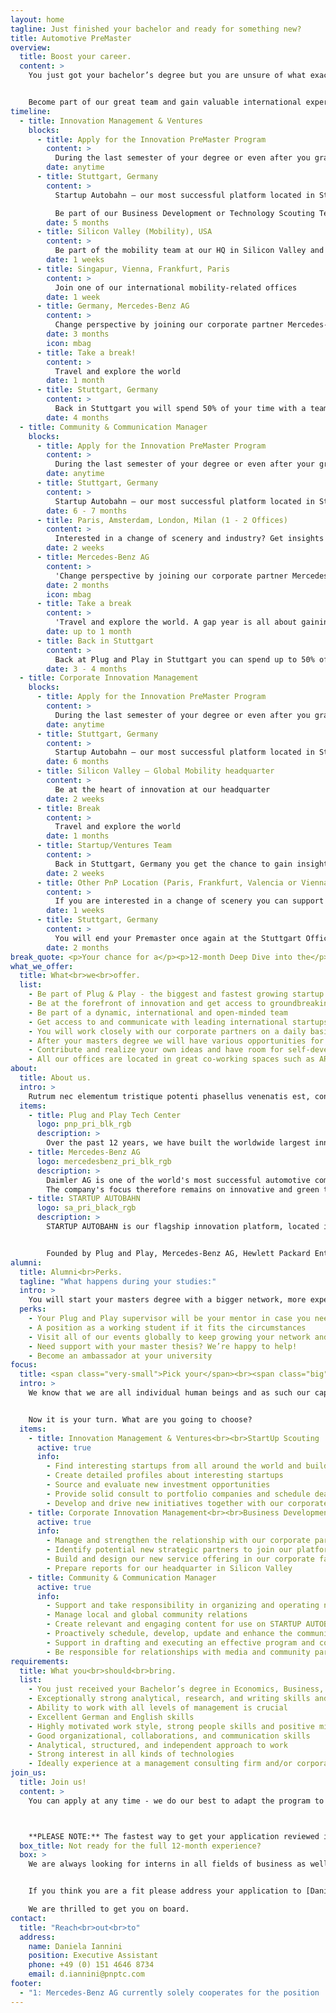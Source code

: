 ```yaml
---
layout: home
tagline: Just finished your bachelor and ready for something new?
title: Automotive PreMaster
overview:
  title: Boost your career.
  content: >
    You just got your bachelor’s degree but you are unsure of what exactly you would like to do next? We feel you! You probably want to have it all: See the world, improve your language skills, take the time to explore the best masters program for you, get hands-on insights by gaining relevant work experience and grow your network. If that sounds like you, you’re in the right place - thanks to our unique global innovation platform you can have it all!


    Become part of our great team and gain valuable international experiences! Apply for our PreMaster program and boost you career while having fun!
timeline:
  - title: Innovation Management & Ventures
    blocks:
      - title: Apply for the Innovation PreMaster Program
        content: >
          During the last semester of your degree or even after you graduated
        date: anytime
      - title: Stuttgart, Germany
        content: >
          Startup Autobahn — our most successful platform located in Stuttgart, Germany.

          Be part of our Business Development or Technology Scouting Team
        date: 5 months
      - title: Silicon Valley (Mobility), USA
        content: >
          Be part of the mobility team at our HQ in Silicon Valley and see how it compares to Stuttgart
        date: 1 weeks
      - title: Singapur, Vienna, Frankfurt, Paris
        content: >
          Join one of our international mobility-related offices
        date: 1 week
      - title: Germany, Mercedes-Benz AG
        content: >
          Change perspective by joining our corporate partner Mercedes-Benz
        date: 3 months
        icon: mbag
      - title: Take a break!
        content: >
          Travel and explore the world
        date: 1 month
      - title: Stuttgart, Germany
        content: >
          Back in Stuttgart you will spend 50% of your time with a team you have not worked with before to get even more insights
        date: 4 months
  - title: Community & Communication Manager
    blocks:
      - title: Apply for the Innovation PreMaster Program
        content: >
          During the last semester of your degree or even after your graduation. We are always open for applications.
        date: anytime
      - title: Stuttgart, Germany
        content: >
          Startup Autobahn — our most successful platform located in Stuttgart, Germany be part of our Program Management /Communications Team
        date: 6 - 7 months
      - title: Paris, Amsterdam, London, Milan (1 - 2 Offices)
        content: >
          Interested in a change of scenery and industry? Get insights into and support one of our European teams in industry verticals such as Supply Chain and Logistics, Insurtech, Healthtech, Sustainable Fashion, Smart Cities etc.
        date: 2 weeks
      - title: Mercedes-Benz AG
        content: >
          'Change perspective by joining our corporate partner Mercedes-Benz. Support their PR & Communication team at Startup Autobahn and gain insights into the other side of the aisle: Corporate innovation from the perspective of one of our most engaged partners.'
        date: 2 months
        icon: mbag
      - title: Take a break
        content: >
          'Travel and explore the world. A gap year is all about gaining practical experience: We give you the opportunity to take up to 1 month off, to travel the world.'
        date: up to 1 month
      - title: Back in Stuttgart
        content: >
          Back at Plug and Play in Stuttgart you can spend up to 50% of your time with a team (Business Development; Marketing or Ventures/Technology Scouting) to get an even more comprehensive perspective.
        date: 3 - 4 months
  - title: Corporate Innovation Management
    blocks:
      - title: Apply for the Innovation PreMaster Program
        content: >
          During the last semester of your degree or even after you graduated
        date: anytime
      - title: Stuttgart, Germany
        content: >
          Startup Autobahn — our most successful platform located in Stuttgart, Germany be part of our Corporate Innovation Management Team
        date: 6 months
      - title: Silicon Valley — Global Mobility headquarter
        content: >
          Be at the heart of innovation at our headquarter
        date: 2 weeks
      - title: Break
        content: >
          Travel and explore the world
        date: 1 months
      - title: Startup/Ventures Team
        content: >
          Back in Stuttgart, Germany you get the chance to gain insights into our Ventures Team by working hand in hand with them on technology scouting or support one of our 30+ program startups
        date: 2 weeks
      - title: Other PnP Location (Paris, Frankfurt, Valencia or Vienna)
        content: >
          If you are interested in a change of scenery you can support our other PnP Locations which are located all over the world
        date: 1 weeks
      - title: Stuttgart, Germany
        content: >
          You will end your Premaster once again at the Stuttgart Office to bring together all the experiences of the past months
        date: 2 months
break_quote: <p>Your chance for a</p><p>12-month Deep Dive into the</p><p>biggest and fastest growing</p><p>automotive focused</p><p class="green">innovation platform</p><p>in Europe</p>
what_we_offer:
  title: What<br>we<br>offer.
  list:
    - Be part of Plug & Play - the biggest and fastest growing startup innovation platform globally with locations worldwide such as Silicon Valley, Paris, Amsterdam, Munich, Berlin, Singapore and Beijing.
    - Be at the forefront of innovation and get access to groundbreaking technologies
    - Be part of a dynamic, international and open-minded team
    - Get access to and communicate with leading international startups and investors
    - You will work closely with our corporate partners on a daily basis and grow your network
    - After your masters degree we will have various opportunities for your career development at our 20+ locations worldwide - we will keep growing in 2019
    - Contribute and realize your own ideas and have room for self-development
    - All our offices are located in great co-working spaces such as ARENA2036
about:
  title: About us.
  intro: >
    Rutrum nec elementum tristique potenti phasellus venenatis est, consectetur sagittis ut maecenas curae gravida. Dictumst duis proin taciti magnis velit arcu platea posuere dolor, faucibus purus viverra mus gravida eros eleifend turpis integer, sem sapien blandit semper mi suscipit pretium eu. Dolor magnis sociosqu lobortis augue odio accumsan, tempus aliquet amet magna porta fermentum, nisi ac vulputate massa ante.
  items:
    - title: Plug and Play Tech Center
      logo: pnp_pri_blk_rgb
      description: >
        Over the past 12 years, we have built the worldwide largest innovation platform, bringing together startups, corporations and investors. Our core objective is to boost technological advancement and innovation. We are now active in 22 locations globally, including U.S., China, Germany, Singapore, and Mexico. With over 6,000 startups and 126 corporate partners, it is the ultimate startup ecosystem in many industries. Since inception, we have raised over $6 billion in venture funding and made over 160 investments globally every year. Some of our success stories incl.: Dropbox, PayPal and SoundHound.
    - title: Mercedes-Benz AG
      logo: mercedesbenz_pri_blk_rgb
      description: >
        Daimler AG is one of the world's most successful automotive companies. With its Mercedes-Benz Cars, Daimler Trucks, Mercedes-Benz Vans, Daimler Buses, and Daimler Financial Services divisions, the Group is one of the leading global suppliers of premium cars and is the world's largest manufacturer of commercial vehicles over six tons. Daimler Financial Services offers financing, leasing, fleet management, investments, credit card and insurance brokerage as well as innovative mobility services. The company founders, Gottlieb Daimler and Carl Benz, made history by inventing the automobile in 1886. As a pioneer of automotive engineering, Daimler sees shaping the future of mobility in a safe and sustainable way as both a motivation and obligation.
        The company's focus therefore remains on innovative and green technologies as well as on safe and superior vehicles that both captivate and inspire. Daimler continues to invest systematically in the development of efficient powertrains – from high-tech combustion engines and hybrid vehicles to all-electric powertrains with battery or fuel cell – with the goal of making locally emission-free driving possible in the long term. The company's efforts are also focused on the intelligent connectivity of its vehicles, autonomous driving and new mobility concepts. Daimler regards it as its aspiration and obligation to live up to its responsibility to society and the environment. Daimler sells its vehicles and services in nearly every country of the world and has production facilities in Europe, North and South America, Asia and Africa. In addition to Mercedes-Benz, the world's most valuable premium automotive brand (source: Interbrand study, 4 Oct. 2018), and Mercedes-AMG, Mercedes-Maybach and Mercedes me, its brand portfolio includes smart, EQ, Freightliner, Western Star, BharatBenz, FUSO, Setra and Thomas Built Buses as well as the brands of Daimler Financial Services: Mercedes-Benz Bank, Mercedes-Benz Financial Services and Daimler Truck Financial. The company is listed on the Frankfurt and Stuttgart stock exchanges (ticker symbol DAI). In 2018, the Group had a workforce of around 298,700 and sold 3.4 million vehicles. Group revenues amounted to €167.4 billion and Group EBIT to €11.1 billion.
    - title: STARTUP AUTOBAHN
      logo: sa_pri_black_rgb
      description: >
        STARTUP AUTOBAHN is our flagship innovation platform, located in Stuttgart. The platform is the largest in Europe and one of the latest programs of Plug and Play. STARTUP AUTOBAHN unites global young tech companies with the unrivalled tech expertise of Silicon Valley and the best of German engineering.


        Founded by Plug and Play, Mercedes-Benz AG, Hewlett Packard Enterprise, ZF, Porsche, DPDHL, Webasto and BASF we - together with our 20+ corporate partners - accelerate startups which develop innovative solutions in the fields of Future Mobility and Smart Production.
alumni:
  title: Alumni<br>Perks.
  tagline: "What happens during your studies:"
  intro: >
    You will start your masters degree with a bigger network, more experience, insights in different industries and a boost of motivation. And we will continue to be on your side! This is in for you as PreMaster Alumni:
  perks:
    - Your Plug and Play supervisor will be your mentor in case you need expert guidance
    - A position as a working student if it fits the circumstances
    - Visit all of our events globally to keep growing your network and meeting new friends
    - Need support with your master thesis? We’re happy to help!
    - Become an ambassador at your university
focus:
  title: <span class="very-small">Pick your</span><br><span class="big">focus.</span>
  intro: >
    We know that we are all individual human beings and as such our capabilities, our knowledge and our interests highly diverge from each other. Taking that into account we created two different programs which are united in the underlying idea and structure but separate each other regarding the business sector they focus on.


    Now it is your turn. What are you going to choose?
  items:
    - title: Innovation Management & Ventures<br><br>StartUp Scouting
      active: true
      info:
        - Find interesting startups from all around the world and build relationships with them
        - Create detailed profiles about interesting startups
        - Source and evaluate new investment opportunities
        - Provide solid consult to portfolio companies and schedule deal review sessions
        - Develop and drive new initiatives together with our corporate partners
    - title: Corporate Innovation Management<br><br>Business Development
      active: true
      info:
        - Manage and strengthen the relationship with our corporate partners like Porsche, BASF, Deutsche Post DHL Group, Hewlett Packard Enterprise, Mercedes-Benz AG, ...
        - Identify potential new strategic partners to join our platform
        - Build and design our new service offering in our corporate facing documents
        - Prepare reports for our headquarter in Silicon Valley
    - title: Community & Communication Manager
      active: true
      info:
        - Support and take responsibility in organizing and operating national and international events inside and outside of STARTUP AUTOBAHN
        - Manage local and global community relations
        - Create relevant and engaging content for use on STARTUP AUTOBAHN’s media channels – online and offline
        - Proactively schedule, develop, update and enhance the communications within our digital communication channels
        - Support in drafting and executing an effective program and content strategies
        - Be responsible for relationships with media and community partners to gain exposure for the Plug and Play and the STARTUP AUTOBAHN brand
requirements:
  title: What you<br>should<br>bring.
  list:
    - You just received your Bachelor’s degree in Economics, Business, Marketing, Engineering, Informatics or similar from a leading university and you would like to start a masters program within the next 18 months
    - Exceptionally strong analytical, research, and writing skills and an innate curiosity
    - Ability to work with all levels of management is crucial
    - Excellent German and English skills
    - Highly motivated work style, strong people skills and positive mindset
    - Good organizational, collaborations, and communication skills
    - Analytical, structured, and independent approach to work
    - Strong interest in all kinds of technologies
    - Ideally experience at a management consulting firm and/or corporate environment
join_us:
  title: Join us!
  content: >
    You can apply at any time - we do our best to adapt the program to your needs as long as the duration stays between **10 to 18 months**.   



    **PLEASE NOTE:** The fastest way to get your application reviewed is to apply via the link below. You might have read about this program on external job boards including Daimlers/Mercedes-Benz career site. Those applications will not be lost but if you want to reach us with out any detours, click below.
  box_title: Not ready for the full 12-month experience?
  box: >
    We are always looking for interns in all fields of business as well as talents for a special position in the interdisciplinary area between graphic design, coding and economics.


    If you think you are a fit please address your application to [Daniela (d.iannini@pnptc.com)](mailto:d.iannini@pnptc.com).      

    We are thrilled to get you on board.
contact:
  title: "Reach<br>out<br>to"
  address:
    name: Daniela Iannini
    position: Executive Assistant
    phone: +49 (0) 151 4646 8734
    email: d.iannini@pnptc.com
footer:
  - "1: Mercedes-Benz AG currently solely cooperates for the position  <b>Innovation Management & Technology</b> and <b>Community & Communication Manager</b>."
---
```

